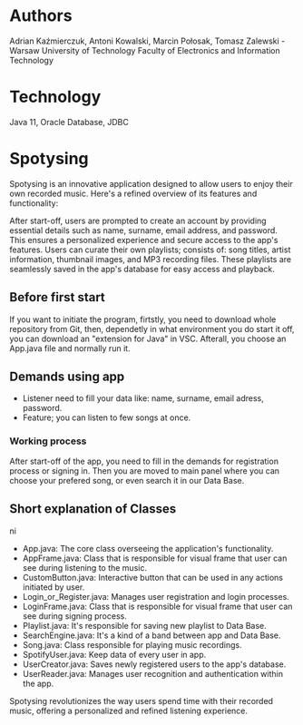 # Authors

Adrian Kaźmierczuk, Antoni Kowalski, Marcin Połosak, Tomasz Zalewski - Warsaw University of Technology Faculty of Electronics and Information Technology

# Technology

Java 11, Oracle Database, JDBC

# Spotysing

Spotysing is an innovative application designed to allow users to enjoy their own recorded music. Here's a refined overview of its features and functionality:

After start-off, users are prompted to create an account by providing essential details such as name, surname, email address, and password. This ensures a personalized experience and secure access to the app's features. Users can curate their own playlists; consists of: song titles, artist information, thumbnail images, and MP3 recording files. These playlists are seamlessly saved in the app's database for easy access and playback.

## Before first start
If you want to initiate the program, firtstly, you need to download whole repository from Git, then, dependetly in what environment you do start it off, you can download an "extension for Java" in VSC. Afterall, you choose an App.java file and normally run it.

## Demands using app
* Listener need to fill your data like: name, surname, email adress, password.
* Feature; you can listen to few songs at once.


### Working process
After start-off of the app, you need to fill in the demands for registration process or signing in. Then you are moved to main panel where you can choose your prefered song, or even search it in our Data Base.


## Short explanation of Classes
ni
* App.java: The core class overseeing the application's functionality.
* AppFrame.java: Class that is responsible for visual frame that user can see during listening to the music.
* CustomButton.java: Interactive button that can be used in any actions initiated by user.
* Login_or_Register.java: Manages user registration and login processes.
* LoginFrame.java: Class that is responsible for visual frame that user can see during signing process.
* Playlist.java: It's responsible for saving new playlist to Data Base.
* SearchEngine.java: It's a kind of a band between app and Data Base.
* Song.java: Class responsible for playing music recordings.
* SpotifyUser.java: Keep data of every user in app.
* UserCreator.java: Saves newly registered users to the app's database.
* UserReader.java: Manages user recognition and authentication within the app.


Spotysing revolutionizes the way users spend time with their recorded music, offering a personalized and refined listening experience.


